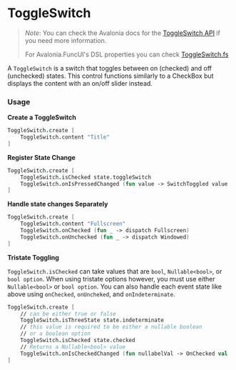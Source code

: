 # ToggleSwitch

> _Note_: You can check the Avalonia docs for the [ToggleSwitch API](http://reference.avaloniaui.net/api/Avalonia.Controls/ToggleSwitch/) if you need more information.
>
> For Avalonia.FuncUI's DSL properties you can check [ToggleSwitch.fs](https://github.com/fsprojects/Avalonia.FuncUI/blob/master/src/Avalonia.FuncUI/DSL/Buttons/ToggleSwitch.fs)

A `ToggleSwitch` is a switch that toggles between on (checked) and off (unchecked) states. This control functions similarly to a CheckBox but displays the content with an on/off slider instead.

### Usage

**Create a ToggleSwitch**

```fsharp
ToggleSwitch.create [
    ToggleSwitch.content "Title"
]
```

**Register State Change**

```fsharp
ToggleSwitch.create [
    ToggleSwitch.isChecked state.toggleSwitch
    ToggleSwitch.onIsPressedChanged (fun value -> SwitchToggled value |> dispatch)
]
```

**Handle state changes Separately**

```fsharp
ToggleSwitch.create [
    ToggleSwitch.content "Fullscreen"
    ToggleSwitch.onChecked (fun _ -> dispatch Fullscreen)
    ToggleSwitch.onUnchecked (fun _ -> dispatch Windowed)
]
```

**Tristate Toggling**

`ToggleSwitch.isChecked` can take values that are `bool`, `Nullable<bool>`, or `bool option`. When using tristate options however, you must use either `Nullable<bool>` or `bool option`. You can also handle each event state like above using `onChecked`, `onUncheked`, and `onIndeterminate`.

```fsharp
ToggleSwitch.create [
    // can be either true or false
    ToggleSwitch.isThreeState state.indeterminate
    // this value is required to be either a nullable boolean
    // or a boolean option
    ToggleSwitch.isChecked state.checked
    // Returns a Nullable<bool> value
    ToggleSwitch.onIsCheckedChanged (fun nullabelVal -> OnChecked val |> dispatch)
]
```
